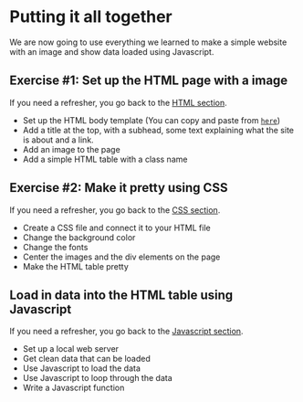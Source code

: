 # Putting it all together

We are now going to use everything we learned to make a simple website with an image and show data loaded using Javascript.

## Exercise #1: Set up the HTML page with a image

If you need a refresher, you go back to the [HTML section](https://github.com/CarlaAstudillo/nicar-2023-intro-to-web-dev/tree/main/01_HTML).

* Set up the HTML body template (You can copy and paste from [`here`](../00_EXCERCISES/02_HTML_EXAMPLE/index.html))
* Add a title at the top, with a subhead, some text explaining what the site is about and a link.
* Add an image to the page
* Add a simple HTML table with a class name

## Exercise #2: Make it pretty using CSS

If you need a refresher, you go back to the [CSS section](https://github.com/CarlaAstudillo/nicar-2023-intro-to-web-dev/tree/main/02_CSS).

* Create a CSS file and connect it to your HTML file
* Change the background color
* Change the fonts
* Center the images and the div elements on the page
* Make the HTML table pretty

## Load in data into the HTML table using Javascript

If you need a refresher, you go back to the [Javascript section](https://github.com/CarlaAstudillo/nicar-2023-intro-to-web-dev/tree/main/03_JAVASCRIPT).

* Set up a local web server
* Get clean data that can be loaded
* Use Javascript to load the data
* Use Javascript to loop through the data
* Write a Javascript function